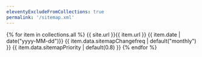 ```yaml
---
eleventyExcludeFromCollections: true
permalink: '/sitemap.xml'
---
```


<?xml version="1.0" encoding="UTF-8"?>
<urlset xmlns="http://www.sitemaps.org/schemas/sitemap/0.9">
{% for item in collections.all %}
  <url>
    <loc>{{ site.url }}{{ item.url }}</loc>
    <lastmod>{{ item.date | date("yyyy-MM-dd")}}</lastmod>
    <changefreq>{{ item.data.sitemapChangefreq | default("monthly") }}</changefreq>
    <priority>{{ item.data.sitemapPriority | default(0.8) }}</priority>
  </url>
{% endfor %}
</urlset>